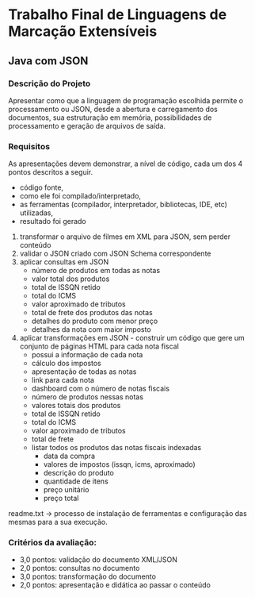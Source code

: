 # Trabalho Final de Linguagens de Marcação Extensíveis
## Java com JSON

### Descrição do Projeto

Apresentar como que a linguagem de programação escolhida permite o processamento ou JSON, desde a abertura e carregamento dos documentos, sua estruturação em memória, possibilidades de processamento e geração de arquivos de saída.

### Requisitos
As apresentações devem demonstrar, a nível de código, cada um dos 4 pontos descritos a seguir. 
- código fonte, 
- como ele foi compilado/interpretado, 
- as ferramentas (compilador, interpretador, bibliotecas, IDE, etc) utilizadas,
- resultado foi gerado

1. transformar o arquivo de filmes em XML para JSON, sem perder conteúdo
2. validar o JSON criado com JSON Schema correspondente
3. aplicar consultas em JSON
   - número de produtos em todas as notas
   - valor total dos produtos
   - total de ISSQN retido
   - total do ICMS
   - valor aproximado de tributos
   - total de frete dos produtos das notas
   - detalhes do produto com menor preço
   - detalhes da nota com maior imposto
4. aplicar transformações em JSON - construir um código que gere um conjunto de páginas HTML para cada nota fiscal
   - possui a informação de cada nota
   - cálculo dos impostos
   - apresentação de todas as notas
   - link para cada nota
   - dashboard com o número de notas fiscais
   - número de produtos nessas notas
   - valores totais dos produtos
   - total de ISSQN retido
   - total do ICMS
   - valor aproximado de tributos
   - total de frete
   - listar todos os produtos das notas fiscais indexadas
     - data da compra
     - valores de impostos (issqn, icms, aproximado)
     - descrição do produto
     - quantidade de itens
     - preço unitário
     - preço total

readme.txt -> processo de instalação de ferramentas e configuração das mesmas para a sua execução.

### Critérios da avaliação:
- 3,0 pontos: validação do documento XML/JSON
- 2,0 pontos: consultas no documento
- 3,0 pontos: transformação do documento
- 2,0 pontos: apresentação e didática ao passar o conteúdo
